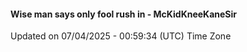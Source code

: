 #### Wise man says only fool rush in - McKidKneeKaneSir
Updated on 07/04/2025 - 00:59:34 (UTC) Time Zone
